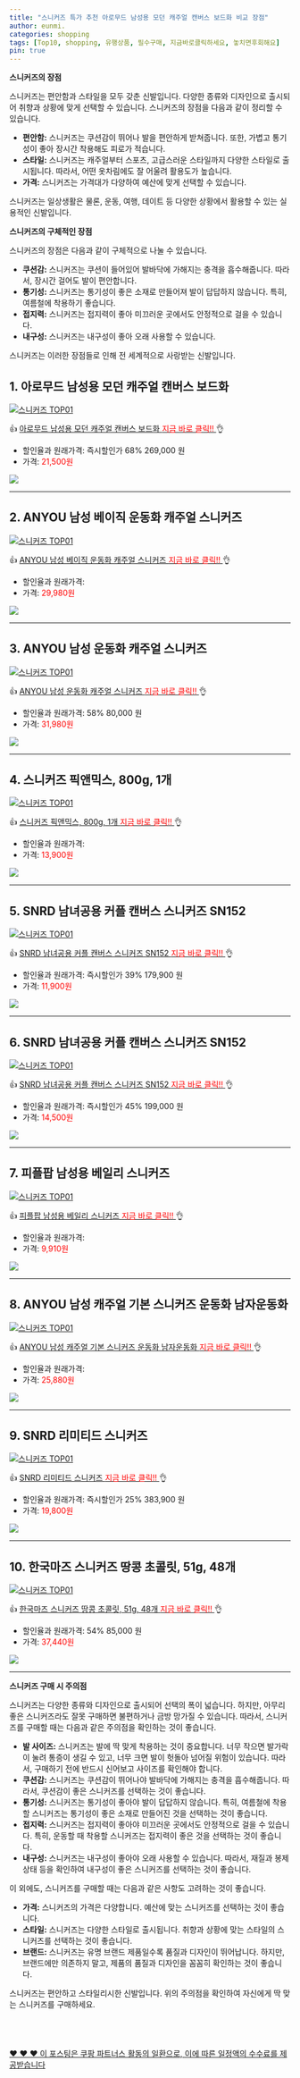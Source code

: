 ```yaml
---
title: "스니커즈 특가 추천 아로무드 남성용 모던 캐주얼 캔버스 보드화 비교 장점"
author: eunmi.
categories: shopping
tags: [Top10, shopping, 유행상품, 필수구매, 지금바로클릭하세요, 놓치면후회해요]
pin: true
---
```

**스니커즈의 장점**

스니커즈는 편안함과 스타일을 모두 갖춘 신발입니다. 다양한 종류와 디자인으로 출시되어 취향과 상황에 맞게 선택할 수 있습니다. 스니커즈의 장점을 다음과 같이 정리할 수 있습니다.

* **편안함:** 스니커즈는 쿠션감이 뛰어나 발을 편안하게 받쳐줍니다. 또한, 가볍고 통기성이 좋아 장시간 착용해도 피로가 적습니다.
* **스타일:** 스니커즈는 캐주얼부터 스포츠, 고급스러운 스타일까지 다양한 스타일로 출시됩니다. 따라서, 어떤 옷차림에도 잘 어울려 활용도가 높습니다.
* **가격:** 스니커즈는 가격대가 다양하여 예산에 맞게 선택할 수 있습니다.

스니커즈는 일상생활은 물론, 운동, 여행, 데이트 등 다양한 상황에서 활용할 수 있는 실용적인 신발입니다.

**스니커즈의 구체적인 장점**

스니커즈의 장점은 다음과 같이 구체적으로 나눌 수 있습니다.

* **쿠션감:** 스니커즈는 쿠션이 들어있어 발바닥에 가해지는 충격을 흡수해줍니다. 따라서, 장시간 걸어도 발이 편안합니다.
* **통기성:** 스니커즈는 통기성이 좋은 소재로 만들어져 발이 답답하지 않습니다. 특히, 여름철에 착용하기 좋습니다.
* **접지력:** 스니커즈는 접지력이 좋아 미끄러운 곳에서도 안정적으로 걸을 수 있습니다.
* **내구성:** 스니커즈는 내구성이 좋아 오래 사용할 수 있습니다.

스니커즈는 이러한 장점들로 인해 전 세계적으로 사랑받는 신발입니다.

   

## 1. 아로무드 남성용 모던 캐주얼 캔버스 보드화

[![스니커즈 TOP01](https://thumbnail8.coupangcdn.com/thumbnails/remote/230x230ex/image/rs_quotation_api/gimxexsq/85eb08c194c44842a0adbdfe644676b9.jpg)](https://link.coupang.com/re/AFFSDP?lptag=AF3617701&subid=GithubCoopas&pageKey=7106739571&traceid=V0-153&itemId=17754419092&vendorItemId=84918820500)


👍 [아로무드 남성용 모던 캐주얼 캔버스 보드화 <font color=red> 지금 바로 클릭!! </font> ](https://link.coupang.com/re/AFFSDP?lptag=AF3617701&subid=GithubCoopas&pageKey=7106739571&traceid=V0-153&itemId=17754419092&vendorItemId=84918820500) 👌 


- 할인율과 원래가격: 즉시할인가 68%  269,000   원
- 가격: <span style='color:red'>21,500원</span>

[![](/discount_price.png)](https://link.coupang.com/re/AFFSDP?lptag=AF3617701&subid=GithubCoopas&pageKey=7106739571&traceid=V0-153&itemId=17754419092&vendorItemId=84918820500)

---


   

## 2. ANYOU 남성 베이직 운동화 캐주얼 스니커즈

[![스니커즈 TOP01](https://thumbnail10.coupangcdn.com/thumbnails/remote/230x230ex/image/vendor_inventory/e19b/ba8e0c2bccaa4805d1599652ddd49131865b2d61f44d1b6b98a983ed0bdf.jpeg)](https://link.coupang.com/re/AFFSDP?lptag=AF3617701&subid=GithubCoopas&pageKey=7527132933&traceid=V0-153&itemId=19754840566&vendorItemId=86857779907)


👍 [ANYOU 남성 베이직 운동화 캐주얼 스니커즈 <font color=red> 지금 바로 클릭!! </font> ](https://link.coupang.com/re/AFFSDP?lptag=AF3617701&subid=GithubCoopas&pageKey=7527132933&traceid=V0-153&itemId=19754840566&vendorItemId=86857779907) 👌 


- 할인율과 원래가격: 
- 가격: <span style='color:red'>29,980원</span>

[![](/discount_price.png)](https://link.coupang.com/re/AFFSDP?lptag=AF3617701&subid=GithubCoopas&pageKey=7527132933&traceid=V0-153&itemId=19754840566&vendorItemId=86857779907)

---


   

## 3. ANYOU 남성 운동화 캐주얼 스니커즈

[![스니커즈 TOP01](https://thumbnail8.coupangcdn.com/thumbnails/remote/230x230ex/image/vendor_inventory/12e9/df9e9b0ab92a2c70d3ea75747e281306565359ab12edfc30eb9f25d470f7.jpg)](https://link.coupang.com/re/AFFSDP?lptag=AF3617701&subid=GithubCoopas&pageKey=7396191735&traceid=V0-153&itemId=19132994113&vendorItemId=87384555667)


👍 [ANYOU 남성 운동화 캐주얼 스니커즈 <font color=red> 지금 바로 클릭!! </font> ](https://link.coupang.com/re/AFFSDP?lptag=AF3617701&subid=GithubCoopas&pageKey=7396191735&traceid=V0-153&itemId=19132994113&vendorItemId=87384555667) 👌 


- 할인율과 원래가격: 58%  80,000   원
- 가격: <span style='color:red'>31,980원</span>

[![](/discount_price.png)](https://link.coupang.com/re/AFFSDP?lptag=AF3617701&subid=GithubCoopas&pageKey=7396191735&traceid=V0-153&itemId=19132994113&vendorItemId=87384555667)

---


   

## 4. 스니커즈 픽앤믹스, 800g, 1개

[![스니커즈 TOP01](https://thumbnail9.coupangcdn.com/thumbnails/remote/230x230ex/image/retail/images/157065689494351-4b2fec02-b014-4b27-8e7a-823e202a1718.jpg)](https://link.coupang.com/re/AFFSDP?lptag=AF3617701&subid=GithubCoopas&pageKey=2162108&traceid=V0-153&itemId=31535654&vendorItemId=3046762298)


👍 [스니커즈 픽앤믹스, 800g, 1개 <font color=red> 지금 바로 클릭!! </font> ](https://link.coupang.com/re/AFFSDP?lptag=AF3617701&subid=GithubCoopas&pageKey=2162108&traceid=V0-153&itemId=31535654&vendorItemId=3046762298) 👌 


- 할인율과 원래가격: 
- 가격: <span style='color:red'>13,900원</span>

[![](/discount_price.png)](https://link.coupang.com/re/AFFSDP?lptag=AF3617701&subid=GithubCoopas&pageKey=2162108&traceid=V0-153&itemId=31535654&vendorItemId=3046762298)

---


   

## 5. SNRD 남녀공용 커플 캔버스 스니커즈 SN152

[![스니커즈 TOP01](https://thumbnail8.coupangcdn.com/thumbnails/remote/230x230ex/image/retail/images/5225813120002123-4a486369-c5ae-42b8-957b-f88b18915532.jpg)](https://link.coupang.com/re/AFFSDP?lptag=AF3617701&subid=GithubCoopas&pageKey=305778611&traceid=V0-153&itemId=14464407830&vendorItemId=81707795904)


👍 [SNRD 남녀공용 커플 캔버스 스니커즈 SN152 <font color=red> 지금 바로 클릭!! </font> ](https://link.coupang.com/re/AFFSDP?lptag=AF3617701&subid=GithubCoopas&pageKey=305778611&traceid=V0-153&itemId=14464407830&vendorItemId=81707795904) 👌 


- 할인율과 원래가격: 즉시할인가 39%  179,900   원
- 가격: <span style='color:red'>11,900원</span>

[![](/discount_price.png)](https://link.coupang.com/re/AFFSDP?lptag=AF3617701&subid=GithubCoopas&pageKey=305778611&traceid=V0-153&itemId=14464407830&vendorItemId=81707795904)

---


   

## 6. SNRD 남녀공용 커플 캔버스 스니커즈 SN152

[![스니커즈 TOP01](https://thumbnail8.coupangcdn.com/thumbnails/remote/230x230ex/image/product/image/vendoritem/2018/12/10/3855915729/b275e78a-a035-41e3-9581-fc0919dd7413.jpg)](https://link.coupang.com/re/AFFSDP?lptag=AF3617701&subid=GithubCoopas&pageKey=305778611&traceid=V0-153&itemId=963896190&vendorItemId=3855915742)


👍 [SNRD 남녀공용 커플 캔버스 스니커즈 SN152 <font color=red> 지금 바로 클릭!! </font> ](https://link.coupang.com/re/AFFSDP?lptag=AF3617701&subid=GithubCoopas&pageKey=305778611&traceid=V0-153&itemId=963896190&vendorItemId=3855915742) 👌 


- 할인율과 원래가격: 즉시할인가 45%  199,000   원
- 가격: <span style='color:red'>14,500원</span>

[![](/discount_price.png)](https://link.coupang.com/re/AFFSDP?lptag=AF3617701&subid=GithubCoopas&pageKey=305778611&traceid=V0-153&itemId=963896190&vendorItemId=3855915742)

---


   

## 7. 피플팝 남성용 베일리 스니커즈

[![스니커즈 TOP01](https://thumbnail6.coupangcdn.com/thumbnails/remote/230x230ex/image/retail/images/2021/08/13/17/1/bc0a7077-5b3d-456b-b115-624c14f476d2.jpg)](https://link.coupang.com/re/AFFSDP?lptag=AF3617701&subid=GithubCoopas&pageKey=6017606786&traceid=V0-153&itemId=10933708438&vendorItemId=78213454861)


👍 [피플팝 남성용 베일리 스니커즈 <font color=red> 지금 바로 클릭!! </font> ](https://link.coupang.com/re/AFFSDP?lptag=AF3617701&subid=GithubCoopas&pageKey=6017606786&traceid=V0-153&itemId=10933708438&vendorItemId=78213454861) 👌 


- 할인율과 원래가격: 
- 가격: <span style='color:red'>9,910원</span>

[![](/discount_price.png)](https://link.coupang.com/re/AFFSDP?lptag=AF3617701&subid=GithubCoopas&pageKey=6017606786&traceid=V0-153&itemId=10933708438&vendorItemId=78213454861)

---


   

## 8. ANYOU 남성 캐주얼 기본 스니커즈 운동화 남자운동화

[![스니커즈 TOP01](https://thumbnail6.coupangcdn.com/thumbnails/remote/230x230ex/image/vendor_inventory/d9ac/0afdc8f10f7c717b1982ecabc879a1e08ff2ef2e1b4f51d207332f826471.jpg)](https://link.coupang.com/re/AFFSDP?lptag=AF3617701&subid=GithubCoopas&pageKey=7480301760&traceid=V0-153&itemId=19537709195&vendorItemId=86859823397)


👍 [ANYOU 남성 캐주얼 기본 스니커즈 운동화 남자운동화 <font color=red> 지금 바로 클릭!! </font> ](https://link.coupang.com/re/AFFSDP?lptag=AF3617701&subid=GithubCoopas&pageKey=7480301760&traceid=V0-153&itemId=19537709195&vendorItemId=86859823397) 👌 


- 할인율과 원래가격: 
- 가격: <span style='color:red'>25,880원</span>

[![](/discount_price.png)](https://link.coupang.com/re/AFFSDP?lptag=AF3617701&subid=GithubCoopas&pageKey=7480301760&traceid=V0-153&itemId=19537709195&vendorItemId=86859823397)

---


   

## 9. SNRD 리미티드 스니커즈

[![스니커즈 TOP01](https://thumbnail6.coupangcdn.com/thumbnails/remote/230x230ex/image/retail/images/2019/06/25/14/9/2fc9eb15-5505-4a89-84cf-7c6ead043270.jpg)](https://link.coupang.com/re/AFFSDP?lptag=AF3617701&subid=GithubCoopas&pageKey=246288846&traceid=V0-153&itemId=780348357&vendorItemId=4971303939)


👍 [SNRD 리미티드 스니커즈 <font color=red> 지금 바로 클릭!! </font> ](https://link.coupang.com/re/AFFSDP?lptag=AF3617701&subid=GithubCoopas&pageKey=246288846&traceid=V0-153&itemId=780348357&vendorItemId=4971303939) 👌 


- 할인율과 원래가격: 즉시할인가 25%  383,900   원
- 가격: <span style='color:red'>19,800원</span>

[![](/discount_price.png)](https://link.coupang.com/re/AFFSDP?lptag=AF3617701&subid=GithubCoopas&pageKey=246288846&traceid=V0-153&itemId=780348357&vendorItemId=4971303939)

---


   

## 10. 한국마즈 스니커즈 땅콩 초콜릿, 51g, 48개

[![스니커즈 TOP01](https://thumbnail9.coupangcdn.com/thumbnails/remote/230x230ex/image/vendor_inventory/2000/d53483ae77cd50ebc0fd64acfe1e228fd1fe4a6e20ce591c89c041500cd5.jpg)](https://link.coupang.com/re/AFFSDP?lptag=AF3617701&subid=GithubCoopas&pageKey=6822534230&traceid=V0-153&itemId=6866501298&vendorItemId=83915337281)


👍 [한국마즈 스니커즈 땅콩 초콜릿, 51g, 48개 <font color=red> 지금 바로 클릭!! </font> ](https://link.coupang.com/re/AFFSDP?lptag=AF3617701&subid=GithubCoopas&pageKey=6822534230&traceid=V0-153&itemId=6866501298&vendorItemId=83915337281) 👌 


- 할인율과 원래가격: 54%  85,000   원
- 가격: <span style='color:red'>37,440원</span>

[![](/discount_price.png)](https://link.coupang.com/re/AFFSDP?lptag=AF3617701&subid=GithubCoopas&pageKey=6822534230&traceid=V0-153&itemId=6866501298&vendorItemId=83915337281)

---
**스니커즈 구매 시 주의점**

스니커즈는 다양한 종류와 디자인으로 출시되어 선택의 폭이 넓습니다. 하지만, 아무리 좋은 스니커즈라도 잘못 구매하면 불편하거나 금방 망가질 수 있습니다. 따라서, 스니커즈를 구매할 때는 다음과 같은 주의점을 확인하는 것이 좋습니다.

* **발 사이즈:** 스니커즈는 발에 딱 맞게 착용하는 것이 중요합니다. 너무 작으면 발가락이 눌려 통증이 생길 수 있고, 너무 크면 발이 헛돌아 넘어질 위험이 있습니다. 따라서, 구매하기 전에 반드시 신어보고 사이즈를 확인해야 합니다.
* **쿠션감:** 스니커즈는 쿠션감이 뛰어나야 발바닥에 가해지는 충격을 흡수해줍니다. 따라서, 쿠션감이 좋은 스니커즈를 선택하는 것이 좋습니다.
* **통기성:** 스니커즈는 통기성이 좋아야 발이 답답하지 않습니다. 특히, 여름철에 착용할 스니커즈는 통기성이 좋은 소재로 만들어진 것을 선택하는 것이 좋습니다.
* **접지력:** 스니커즈는 접지력이 좋아야 미끄러운 곳에서도 안정적으로 걸을 수 있습니다. 특히, 운동할 때 착용할 스니커즈는 접지력이 좋은 것을 선택하는 것이 좋습니다.
* **내구성:** 스니커즈는 내구성이 좋아야 오래 사용할 수 있습니다. 따라서, 재질과 봉제 상태 등을 확인하여 내구성이 좋은 스니커즈를 선택하는 것이 좋습니다.

이 외에도, 스니커즈를 구매할 때는 다음과 같은 사항도 고려하는 것이 좋습니다.

* **가격:** 스니커즈의 가격은 다양합니다. 예산에 맞는 스니커즈를 선택하는 것이 좋습니다.
* **스타일:** 스니커즈는 다양한 스타일로 출시됩니다. 취향과 상황에 맞는 스타일의 스니커즈를 선택하는 것이 좋습니다.
* **브랜드:** 스니커즈는 유명 브랜드 제품일수록 품질과 디자인이 뛰어납니다. 하지만, 브랜드에만 의존하지 말고, 제품의 품질과 디자인을 꼼꼼히 확인하는 것이 좋습니다.

스니커즈는 편안하고 스타일리시한 신발입니다. 위의 주의점을 확인하여 자신에게 딱 맞는 스니커즈를 구매하세요.<br><br><br><br><br> [ ❤ ❤ ❤ 이 포스팅은 쿠팡 파트너스 활동의 일환으로, 이에 따른 일정액의 수수료를 제공받습니다](https://link.coupang.com/a/bcEFyh)